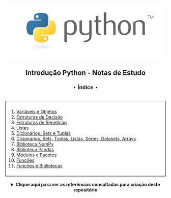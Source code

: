 


<div align="center">
<img src=".\assets\python.png">
<h2>Introdução Python - Notas de Estudo</h2>
<h3>⬝&nbsp; Índice &nbsp;⬝</h3>

</div>
&nbsp;
&nbsp;




<div style="background-color: white; color: black; padding: 10px; border: 1px solid #000;">


1. [Variáveis e Objetos](/files/01%20-%20Variaveis%20e%20Objetos.md)
2. [Estruturas de Decisão](/files/02%20-%20Estruturas%20de%20Decisao%20.md)
3. [Estruturas de Repetição](/files/03%20-%20Estruturas%20de%20Repeticao.md)
4. [Listas](/files/04%20-%20Listas.md)
5. [Dicionários, Sets e Tuplas](/files/05%20-%20Dicionarios,%20Sets%20e%20Tuplas.md)
6. [Dicionários, Sets, Tuplas, Listas, Séries, Datasets, Arrays](/files/06%20-%20Dicionarios,%20Sets,%20Tuplas,%20Listas,%20Series,%20Datasets,%20Arrays.md)
7. [Biblioteca NumPy](/files/07%20-%20Biblioteca%20NumPy.md)
8. [Biblioteca Pandas](/files/08%20-%20Biblioteca%20Pandas.md)
9. [Módulos e Pacotes](/files/09%20-%20Modulos%20e%20Pacotes.md)
10. [Funções](/files/10%20-%20Funcoes.md)
11. [Funções e Bibliotecas](/files/11%20-%20%20Funcoes%20e%20Bibliotecas.md)

</div>



<div align="center">
&nbsp;   
 <details>
 <summary><strong>Clique aqui para ver as referências consultadas para criação deste repositório</strong></summary>

  &nbsp;
  &nbsp;   
  
  [Documentação Python](https://docs.python.org/pt-br/3/tutorial/)
  
  [Udemy - Formação Cientista de Dados (Fernando Amaral)](https://www.udemy.com/course/cientista-de-dados/)



 </details>
   

<div/> 
